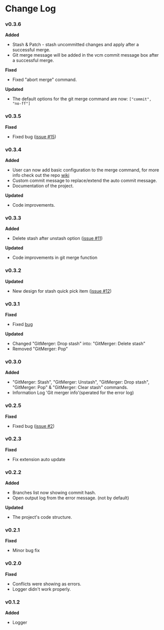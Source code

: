 # Change Log
### v0.3.6
**Added** 

* Stash & Patch - stash uncommitted changes and apply after a successful merge.
* Git merge message will be added in the vcm commit message box after a successful merge.

**Fixed** 

* Fixed "abort merge" command.

**Updated**

* The default options for the git merge command are now: `["commit", "no-ff"]`

### v0.3.5
**Fixed** 

* Fixed bug ([issue #15](https://github.com/shaharkazaz/vscode-git-merger/issues/15))

### v0.3.4  
**Added** 

* User can now add basic configuration to the merge command, for more info check out the repo [wiki](https://github.com/shaharkazaz/vscode-git-merger/wiki/User-config)  
* Custom commit message to replace/extend the auto commit message.  
* Documentation of the project.

**Updated** 

* Code improvements.

### v0.3.3  
**Added** 

* Delete stash after unstash option ([issue #11](https://github.com/shaharkazaz/vscode-git-merger/issues/11))

**Updated** 

* Code improvements in git merge function

### v0.3.2  
**Updated** 

* New design for stash quick pick item ([issue #12](https://github.com/shaharkazaz/vscode-git-merger/issues/12))

### v0.3.1  
**Fixed** 

* Fixed [bug](https://github.com/shaharkazaz/vscode-git-merger/issues/10)  

**Updated** 

* Changed "GitMerger: Drop stash" into: "GitMerger: Delete stash"
* Removed "GitMerger: Pop"

### v0.3.0
**Added**  

* "GitMerger: Stash", "GitMerger: Unstash", "GitMerger: Drop stash", "GitMerger: Pop"  & "GitMerger: Clear stash" commands.
* Information Log 'Git merger info'(sperated for the error log)  

### v0.2.5  
**Fixed**

* Fixed bug ([issue #2](https://github.com/shaharkazaz/vscode-git-merger/issues/2))

### v0.2.3  
**Fixed**  

* Fix extension auto update

### v0.2.2  
**Added**  

* Branches list now showing commit hash.  
* Open output log from the error message. (not by default)

**Updated** 

* The project's code structure.

### v0.2.1
**Fixed**  

* Minor bug fix 
 
### v0.2.0
**Fixed** 

* Conflicts were showing as errors.
* Logger didn't work properly.  

### v0.1.2
**Added** 

* Logger
